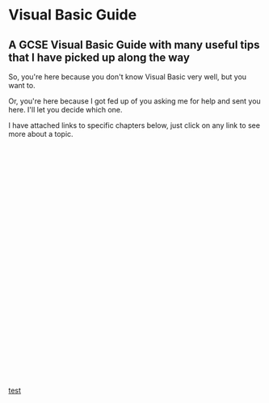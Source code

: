 # Visual Basic Guide
## A GCSE Visual Basic Guide with many useful tips that I have picked up along the way

So, you're here because you don't know Visual Basic very well, but you want to.

Or, you're here because I got fed up of you asking me for help and sent you here. I'll let you decide which one.

I have attached links to specific chapters below, just click on any link to see more about a topic.


\
\
\
\
\
\
\
\
\
\
\
\
\
\
\
\
\
\
\
\
\
\
\
\
\
\
\
\
[test](#visual-basic-guide)
